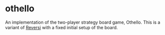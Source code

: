 # othello

An implementation of the two-player strategy board game, Othello. This is a variant of [Reversi](https://en.wikipedia.org/wiki/Reversi) with a fixed initial setup of the board.
